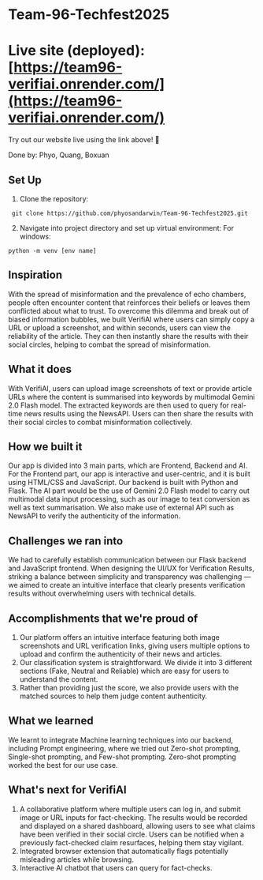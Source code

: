# Team-96-Techfest2025

# Live site (deployed): [https://team96-verifiai.onrender.com/](https://team96-verifiai.onrender.com/)

Try out our website live using the link above! 🚀

Done by: Phyo, Quang, Boxuan

## Set Up 

1. Clone the repository:
   
``` git clone https://github.com/phyosandarwin/Team-96-Techfest2025.git```

2. Navigate into project directory and set up virtual environment:
For windows:

```python -m venv [env name]```

## Inspiration
With the spread of misinformation and the prevalence of echo chambers, people often encounter content that reinforces their beliefs or leaves them conflicted about what to trust. To overcome this dilemma and break out of biased information bubbles, we built VerifiAI where users can simply copy a URL or upload a screenshot, and within seconds, users can view the reliability of the article. They can then instantly share the results with their social circles, helping to combat the spread of misinformation. 

## What it does
With VerifiAI, users can upload image screenshots of text or provide article URLs where the content is summarised into keywords by multimodal Gemini 2.0 Flash model. The extracted keywords are then used to query for real-time news results using the NewsAPI. Users can then share the results with their social circles to combat misinformation collectively.

## How we built it
Our app is divided into 3 main parts, which are Frontend, Backend and AI. For the Frontend part, our app is interactive and user-centric, and it is built using HTML/CSS and JavaScript. Our backend is built with Python and Flask. The AI part would be the use of Gemini 2.0 Flash model to carry out multimodal data input processing, such as our image to text conversion as well as text summarisation. We also make use of external API such as NewsAPI to verify the authenticity of the information. 

## Challenges we ran into
We had to carefully establish communication between our Flask backend and JavaScript frontend.
When designing the UI/UX for Verification Results, striking a balance between simplicity and transparency was challenging — we aimed to create an intuitive interface that clearly presents verification results without overwhelming users with technical details.

## Accomplishments that we're proud of
1. Our platform offers an intuitive interface featuring both image screenshots and URL verification links, giving users multiple options to upload and confirm the authenticity of their news and articles.
2. Our classification system is straightforward. We divide it into 3 different sections (Fake, Neutral and Reliable) which are easy for users to understand the content.
3. Rather than providing just the score, we also provide users with the matched sources to help them judge content authenticity.

## What we learned
We learnt to integrate Machine learning techniques into our backend, including Prompt engineering, where we tried out Zero-shot prompting, Single-shot prompting, and Few-shot prompting. Zero-shot prompting worked the best for our use case. 

## What's next for VerifiAI
1. A collaborative platform where multiple users can log in, and submit image or URL inputs for fact-checking. The results would be recorded and displayed on a shared dashboard, allowing users to see what claims have been verified in their social circle. Users can be notified when a previously fact-checked claim resurfaces, helping them stay vigilant. 
2. Integrated browser extension that automatically flags potentially misleading articles while browsing.
3. Interactive AI chatbot that users can query for fact-checks.
